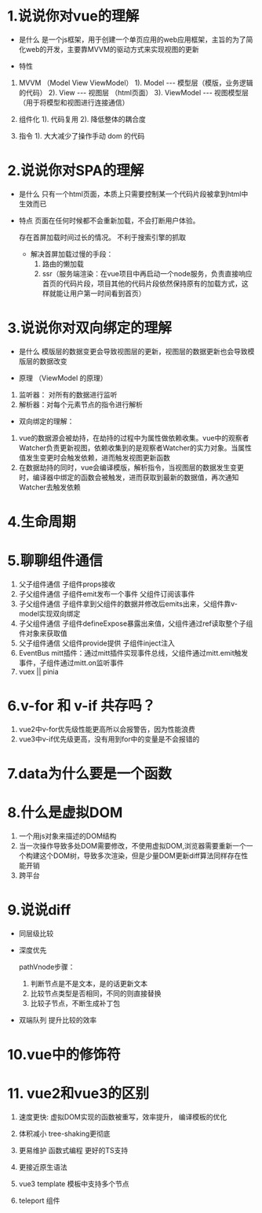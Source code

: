 # 1.说说你对vue的理解
 - 是什么
  是一个js框架，用于创建一个单页应用的web应用框架，主旨的为了简化web的开发，主要靠MVVM的驱动方式来实现视图的更新

 - 特性
  1. MVVM  （Model  View   ViewModel）
    1). Model --- 模型层（模版，业务逻辑的代码）
    2). View  --- 视图层 （html页面）
    3). ViewModel  ---  视图模型层 （用于将模型和视图进行连接通信）

  2. 组件化
    1). 代码复用
    2). 降低整体的耦合度

  3. 指令
    1). 大大减少了操作手动 dom 的代码

# 2.说说你对SPA的理解
 - 是什么
  只有一个html页面，本质上只需要控制某一个代码片段被拿到html中生效而已

- 特点
  页面在任何时候都不会重新加载，不会打断用户体验。

  存在首屏加载时间过长的情况。
  不利于搜索引擎的抓取

  - 解决首屏加载过慢的手段：
    1. 路由的懒加载
    2. ssr（服务端渲染：在vue项目中再启动一个node服务，负责直接响应首页的代码片段，项目其他的代码片段依然保持原有的加载方式，这样就能让用户第一时间看到首页）

# 3.说说你对双向绑定的理解
 - 是什么
  模版层的数据变更会导致视图层的更新，视图层的数据更新也会导致模版层的数据改变

 - 原理 （ViewModel 的原理）
  1. 监听器： 对所有的数据进行监听
  2. 解析器：对每个元素节点的指令进行解析

 - 双向绑定的理解：
  1. vue的数据源会被劫持，在劫持的过程中为属性做依赖收集。vue中的观察者Watcher负责更新视图，依赖收集到的是观察者Watcher的实力对象。当属性值发生变更时会触发依赖，进而触发视图更新函数
  2. 在数据劫持的同时，vue会编译模版，解析指令，当视图层的数据发生变更时，编译器中绑定的函数会被触发，进而获取到最新的数据值，再次通知Watcher去触发依赖
   
  # 4.生命周期
  
  # 5.聊聊组件通信
  1. 父子组件通信 子组件props接收
  2. 子父组件通信 子组件emit发布一个事件 父组件订阅该事件
  3. 子父组件通信 子组件拿到父组件的数据并修改后emits出来，父组件靠v-model实现双向绑定
  4. 子父组件通信 子组件defineExpose暴露出来值，父组件通过ref读取整个子组件对象来获取值
  5. 父子组件通信 父组件provide提供 子组件inject注入
  6. EventBus  mitt插件：通过mitt插件实现事件总线，父组件通过mitt.emit触发事件，子组件通过mitt.on监听事件
  7. vuex || pinia

  # 6.v-for 和 v-if 共存吗？
  1. vue2中v-for优先级性能更高所以会报警告，因为性能浪费
  2. vue3中v-if优先级更高，没有用到for中的变量是不会报错的

  # 7.data为什么要是一个函数
  
  # 8.什么是虚拟DOM
  1. 一个用js对象来描述的DOM结构
  2. 当一次操作导致多处DOM需要修改，不使用虚拟DOM,浏览器需要重新一个一个构建这个DOM树，导致多次渲染，但是少量DOM更新diff算法同样存在性能开销
  3. 跨平台

  # 9.说说diff
- 同层级比较
- 深度优先

   pathVnode步骤：
   1. 判断节点是不是文本，是的话更新文本
   2. 比较节点类型是否相同，不同的则直接替换
   3. 比较子节点，不断生成补丁包

- 双端队列
  提升比较的效率

# 10.vue中的修饰符

# 11. vue2和vue3的区别
  1. 速度更快:
    虚拟DOM实现的函数被重写，效率提升，
    编译模板的优化

  2. 体积减小
    tree-shaking更彻底

  3. 更易维护
    函数式编程
    更好的TS支持

  4. 更接近原生语法

  5. vue3 template 模板中支持多个节点

  6. teleport 组件

